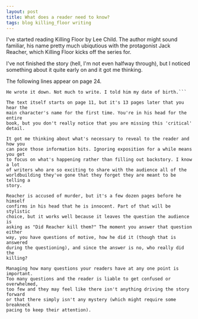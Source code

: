 ```yaml
---
layout: post
title: What does a reader need to know?
tags: blog killing_floor writing
---
```


I've started reading Killing Floor by Lee Child. The author might sound 
familiar, his name pretty much ubiqutious with the protagonist Jack Reacher, 
which Killing Floor kicks off the series for.

I've not finished the story (hell, I'm not even halfway through), but I noticed
something about it quite early on and it got me thinking.

The following lines appear on page 24.

```'My name is Jack Reacher,' I said. 'No middle name. No address.'
He wrote it down. Not much to write. I told him my date of birth.```

The text itself starts on page 11, but it's 13 pages later that you hear the 
main character's name for the first time. You're in his head for the entire 
book, but you don't really notice that you are missing this 'critical' detail.

It got me thinking about what's necessary to reveal to the reader and how you 
can pace those information bits. Ignoring exposition for a while means you get 
to focus on what's happening rather than filling out backstory. I know a lot 
of writers who are so exciting to share with the audience all of the 
worldbuilding they've gone that they forget they are meant to be telling a 
story.

Reacher is accused of murder, but it's a few dozen pages before he himself 
confirms in his head that he is innocent. Part of that will be stylistic 
choice, but it works well because it leaves the question the audience is 
asking as "Did Reacher kill them?" The moment you answer that question either 
way, you have questions of motive, how he did it (though that is answered 
during the questioning), and since the answer is no, who really did the 
killing?

Managing how many questions your readers have at any one point is important. 
Too many questions and the reader is liable to get confused or overwhelmed, 
too few and they may feel like there isn't anything driving the story forward 
or that there simply isn't any mystery (which might require some breakneck 
pacing to keep their attention).
